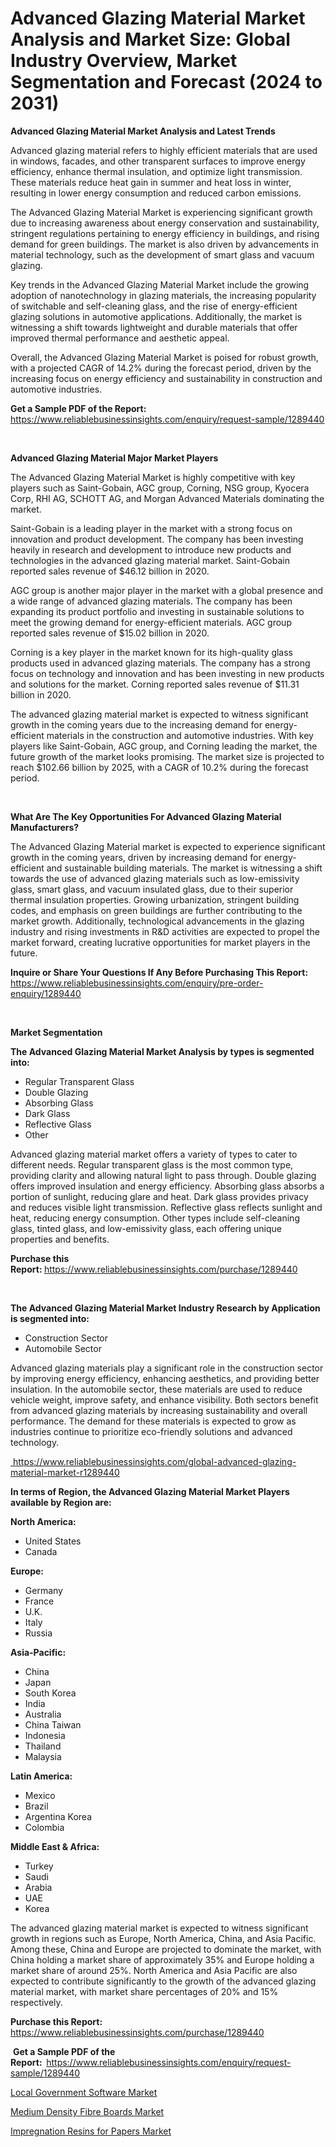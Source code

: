 <p><h1>Advanced Glazing Material Market Analysis and Market Size: Global Industry Overview, Market Segmentation and Forecast (2024 to 2031)</h1></p><p><strong>Advanced Glazing Material Market Analysis and Latest Trends</strong></p>
<p><p>Advanced glazing material refers to highly efficient materials that are used in windows, facades, and other transparent surfaces to improve energy efficiency, enhance thermal insulation, and optimize light transmission. These materials reduce heat gain in summer and heat loss in winter, resulting in lower energy consumption and reduced carbon emissions.</p><p>The Advanced Glazing Material Market is experiencing significant growth due to increasing awareness about energy conservation and sustainability, stringent regulations pertaining to energy efficiency in buildings, and rising demand for green buildings. The market is also driven by advancements in material technology, such as the development of smart glass and vacuum glazing.</p><p>Key trends in the Advanced Glazing Material Market include the growing adoption of nanotechnology in glazing materials, the increasing popularity of switchable and self-cleaning glass, and the rise of energy-efficient glazing solutions in automotive applications. Additionally, the market is witnessing a shift towards lightweight and durable materials that offer improved thermal performance and aesthetic appeal.</p><p>Overall, the Advanced Glazing Material Market is poised for robust growth, with a projected CAGR of 14.2% during the forecast period, driven by the increasing focus on energy efficiency and sustainability in construction and automotive industries.</p></p>
<p><strong>Get a Sample PDF of the Report:&nbsp;</strong> <a href="https://www.reliablebusinessinsights.com/enquiry/request-sample/1289440">https://www.reliablebusinessinsights.com/enquiry/request-sample/1289440</a></p>
<p>&nbsp;</p>
<p><strong>Advanced Glazing Material Major Market Players</strong></p>
<p><p>The Advanced Glazing Material Market is highly competitive with key players such as Saint-Gobain, AGC group, Corning, NSG group, Kyocera Corp, RHI AG, SCHOTT AG, and Morgan Advanced Materials dominating the market. </p><p>Saint-Gobain is a leading player in the market with a strong focus on innovation and product development. The company has been investing heavily in research and development to introduce new products and technologies in the advanced glazing material market. Saint-Gobain reported sales revenue of $46.12 billion in 2020. </p><p>AGC group is another major player in the market with a global presence and a wide range of advanced glazing materials. The company has been expanding its product portfolio and investing in sustainable solutions to meet the growing demand for energy-efficient materials. AGC group reported sales revenue of $15.02 billion in 2020.</p><p>Corning is a key player in the market known for its high-quality glass products used in advanced glazing materials. The company has a strong focus on technology and innovation and has been investing in new products and solutions for the market. Corning reported sales revenue of $11.31 billion in 2020.</p><p>The advanced glazing material market is expected to witness significant growth in the coming years due to the increasing demand for energy-efficient materials in the construction and automotive industries. With key players like Saint-Gobain, AGC group, and Corning leading the market, the future growth of the market looks promising. The market size is projected to reach $102.66 billion by 2025, with a CAGR of 10.2% during the forecast period.</p></p>
<p>&nbsp;</p>
<p><strong>What Are The Key Opportunities For Advanced Glazing Material Manufacturers?</strong></p>
<p><p>The Advanced Glazing Material market is expected to experience significant growth in the coming years, driven by increasing demand for energy-efficient and sustainable building materials. The market is witnessing a shift towards the use of advanced glazing materials such as low-emissivity glass, smart glass, and vacuum insulated glass, due to their superior thermal insulation properties. Growing urbanization, stringent building codes, and emphasis on green buildings are further contributing to the market growth. Additionally, technological advancements in the glazing industry and rising investments in R&D activities are expected to propel the market forward, creating lucrative opportunities for market players in the future.</p></p>
<p><strong>Inquire or Share Your Questions If Any Before Purchasing This Report:</strong> <a href="https://www.reliablebusinessinsights.com/enquiry/pre-order-enquiry/1289440">https://www.reliablebusinessinsights.com/enquiry/pre-order-enquiry/1289440</a></p>
<p>&nbsp;</p>
<p><strong>Market Segmentation</strong></p>
<p><strong>The Advanced Glazing Material Market Analysis by types is segmented into:</strong></p>
<p><ul><li>Regular Transparent Glass</li><li>Double Glazing</li><li>Absorbing Glass</li><li>Dark Glass</li><li>Reflective Glass</li><li>Other</li></ul></p>
<p><p>Advanced glazing material market offers a variety of types to cater to different needs. Regular transparent glass is the most common type, providing clarity and allowing natural light to pass through. Double glazing offers improved insulation and energy efficiency. Absorbing glass absorbs a portion of sunlight, reducing glare and heat. Dark glass provides privacy and reduces visible light transmission. Reflective glass reflects sunlight and heat, reducing energy consumption. Other types include self-cleaning glass, tinted glass, and low-emissivity glass, each offering unique properties and benefits.</p></p>
<p><strong>Purchase this Report:&nbsp;</strong><a href="https://www.reliablebusinessinsights.com/purchase/1289440">https://www.reliablebusinessinsights.com/purchase/1289440</a></p>
<p>&nbsp;</p>
<p><strong>The Advanced Glazing Material Market Industry Research by Application is segmented into:</strong></p>
<p><ul><li>Construction Sector</li><li>Automobile Sector</li></ul></p>
<p><p>Advanced glazing materials play a significant role in the construction sector by improving energy efficiency, enhancing aesthetics, and providing better insulation. In the automobile sector, these materials are used to reduce vehicle weight, improve safety, and enhance visibility. Both sectors benefit from advanced glazing materials by increasing sustainability and overall performance. The demand for these materials is expected to grow as industries continue to prioritize eco-friendly solutions and advanced technology.</p></p>
<p><a href="https://www.reliablebusinessinsights.com/global-advanced-glazing-material-market-r1289440">&nbsp;https://www.reliablebusinessinsights.com/global-advanced-glazing-material-market-r1289440</a></p>
<p><strong>In terms of Region, the Advanced Glazing Material Market Players available by Region are:</strong></p>
<p>
    <p> <strong> North America: </strong>
        <ul>
            <li>United States</li>
            <li>Canada</li>
        </ul>
        </p> 
    <p> <strong> Europe: </strong>
        <ul>
            <li>Germany</li>
            <li>France</li>
            <li>U.K.</li>
            <li>Italy</li>
            <li>Russia</li>
        </ul>
        </p> 
    <p> <strong> Asia-Pacific: </strong>
        <ul>
            <li>China</li>
            <li>Japan</li>
            <li>South Korea</li>
            <li>India</li>
            <li>Australia</li>
            <li>China Taiwan</li>
            <li>Indonesia</li>
            <li>Thailand</li>
            <li>Malaysia</li>
        </ul>
        </p> 
    <p> <strong> Latin America: </strong>
        <ul>
            <li>Mexico</li>
            <li>Brazil</li>
            <li>Argentina Korea</li>
            <li>Colombia</li>
        </ul>
        </p> 
    <p> <strong> Middle East & Africa: </strong>
        <ul>
            <li>Turkey</li>
            <li>Saudi</li>
            <li>Arabia</li>
            <li>UAE</li>
            <li>Korea</li>
        </ul>
    </p>
    </p>
<p><p>The advanced glazing material market is expected to witness significant growth in regions such as Europe, North America, China, and Asia Pacific. Among these, China and Europe are projected to dominate the market, with China holding a market share of approximately 35% and Europe holding a market share of around 25%. North America and Asia Pacific are also expected to contribute significantly to the growth of the advanced glazing material market, with market share percentages of 20% and 15% respectively.</p></p>
<p><strong>Purchase this Report: </strong><a href="https://www.reliablebusinessinsights.com/purchase/1289440">https://www.reliablebusinessinsights.com/purchase/1289440</a></p>
<p>&nbsp;<strong>Get a Sample PDF of the Report:&nbsp;&nbsp;</strong><a href="https://www.reliablebusinessinsights.com/enquiry/request-sample/1289440">https://www.reliablebusinessinsights.com/enquiry/request-sample/1289440</a></p>
<p><strong></strong></p>
<p><p><a href="https://github.com/moyahfrancoestellec51j635wcx/Market-Research-Report-List-2/blob/main/local-government-software-market.md">Local Government Software Market</a></p><p><a href="https://github.com/JuliaFadel1922/Market-Research-Report-List-1/blob/main/medium-density-fibre-boards-market.md">Medium Density Fibre Boards Market</a></p><p><a href="https://github.com/faniayasa/Market-Research-Report-List-1/blob/main/impregnation-resins-for-papers-market.md">Impregnation Resins for Papers Market</a></p></p>
